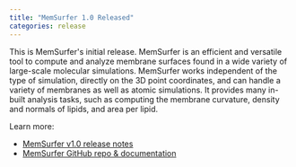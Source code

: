 ```yaml
---
title: "MemSurfer 1.0 Released"
categories: release
---
```


This is MemSurfer's initial release. MemSurfer is an efficient and versatile tool to compute and analyze membrane surfaces found in a wide variety of large-scale molecular simulations. MemSurfer works independent of the type of simulation, directly on the 3D point coordinates, and can handle a variety of membranes as well as atomic simulations. It provides many in-built analysis tasks, such as computing the membrane curvature, density and normals of lipids, and area per lipid.

Learn more:

- [MemSurfer v1.0 release notes](https://github.com/LLNL/MemSurfer/releases/tag/v1.0)
- [MemSurfer GitHub repo & documentation](https://github.com/LLNL/MemSurfer)
